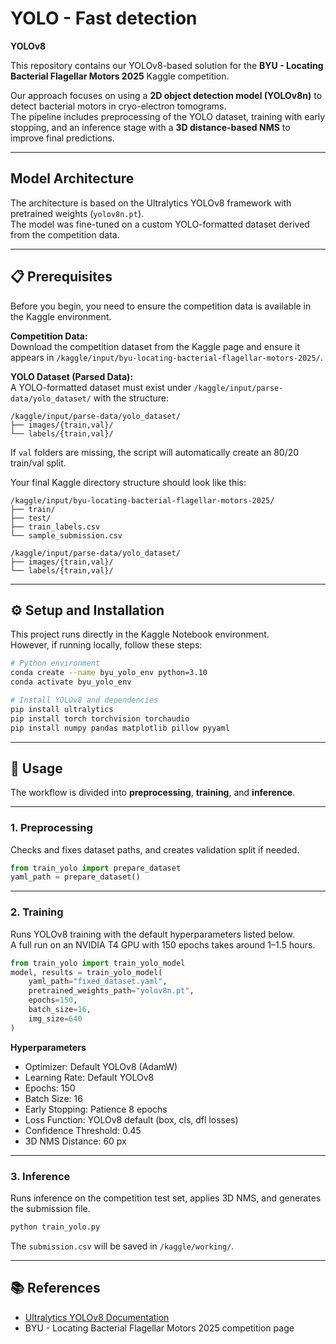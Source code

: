 # YOLO - Fast detection  
**YOLOv8**  

This repository contains our YOLOv8-based solution for the **BYU - Locating Bacterial Flagellar Motors 2025** Kaggle competition.

Our approach focuses on using a **2D object detection model (YOLOv8n)** to detect bacterial motors in cryo-electron tomograms.  
The pipeline includes preprocessing of the YOLO dataset, training with early stopping, and an inference stage with a **3D distance-based NMS** to improve final predictions.

---

## Model Architecture  
The architecture is based on the Ultralytics YOLOv8 framework with pretrained weights (`yolov8n.pt`).  
The model was fine-tuned on a custom YOLO-formatted dataset derived from the competition data.

---

## 📋 Prerequisites  
Before you begin, you need to ensure the competition data is available in the Kaggle environment.

**Competition Data:**  
Download the competition dataset from the Kaggle page and ensure it appears in `/kaggle/input/byu-locating-bacterial-flagellar-motors-2025/`.

**YOLO Dataset (Parsed Data):**  
A YOLO-formatted dataset must exist under `/kaggle/input/parse-data/yolo_dataset/` with the structure:
```
/kaggle/input/parse-data/yolo_dataset/
├── images/{train,val}/
└── labels/{train,val}/
```
If `val` folders are missing, the script will automatically create an 80/20 train/val split.

Your final Kaggle directory structure should look like this:
```
/kaggle/input/byu-locating-bacterial-flagellar-motors-2025/
├── train/
├── test/
├── train_labels.csv
└── sample_submission.csv

/kaggle/input/parse-data/yolo_dataset/
├── images/{train,val}/
└── labels/{train,val}/
```

---

## ⚙️ Setup and Installation  

This project runs directly in the Kaggle Notebook environment.  
However, if running locally, follow these steps:

```bash
# Python environment
conda create --name byu_yolo_env python=3.10
conda activate byu_yolo_env

# Install YOLOv8 and dependencies
pip install ultralytics
pip install torch torchvision torchaudio
pip install numpy pandas matplotlib pillow pyyaml
```

---

## 🚀 Usage  

The workflow is divided into **preprocessing**, **training**, and **inference**.

---

### 1. Preprocessing  
Checks and fixes dataset paths, and creates validation split if needed.
```python
from train_yolo import prepare_dataset
yaml_path = prepare_dataset()
```

---

### 2. Training  
Runs YOLOv8 training with the default hyperparameters listed below.  
A full run on an NVIDIA T4 GPU with 150 epochs takes around 1–1.5 hours.

```python
from train_yolo import train_yolo_model
model, results = train_yolo_model(
    yaml_path="fixed_dataset.yaml",
    pretrained_weights_path="yolov8n.pt",
    epochs=150,
    batch_size=16,
    img_size=640
)
```

**Hyperparameters**  
- Optimizer: Default YOLOv8 (AdamW)
- Learning Rate: Default YOLOv8
- Epochs: 150  
- Batch Size: 16  
- Early Stopping: Patience 8 epochs  
- Loss Function: YOLOv8 default (box, cls, dfl losses)
- Confidence Threshold: 0.45
- 3D NMS Distance: 60 px

---

### 3. Inference  
Runs inference on the competition test set, applies 3D NMS, and generates the submission file.

```bash
python train_yolo.py
```
The `submission.csv` will be saved in `/kaggle/working/`.

---

## 📚 References  
- [Ultralytics YOLOv8 Documentation](https://docs.ultralytics.com)  
- BYU - Locating Bacterial Flagellar Motors 2025 competition page  
